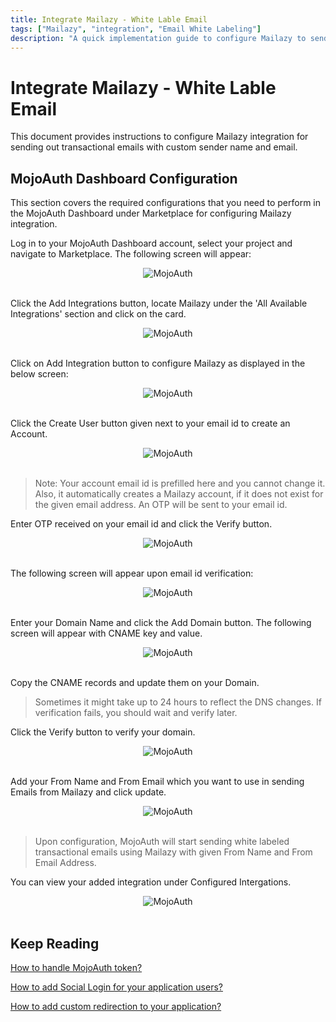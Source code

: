 ```yaml
---
title: Integrate Mailazy - White Lable Email
tags: ["Mailazy", "integration", "Email White Labeling"]
description: "A quick implementation guide to configure Mailazy to send transactional email to your application users with custom sender name and email."
---
```


# Integrate Mailazy - White Lable Email

This document provides instructions to configure Mailazy integration for sending out transactional emails with custom sender name and email.

## MojoAuth Dashboard Configuration

This section covers the required configurations that you need to perform in the MojoAuth Dashboard under Marketplace for configuring Mailazy integration.

Log in to your MojoAuth Dashboard account, select your project and navigate to Marketplace.
  The following screen will appear:

<div style="text-align:center">
  <img src="/images/marketplace.png" alt="MojoAuth" />
</div>
<br/>

Click the Add Integrations button, locate Mailazy under the 'All Available Integrations' section and click on the card.

<div style="text-align:center">
  <img src="/images/available-integrations.png" alt="MojoAuth" />
</div>
<br/>

Click on Add Integration button to configure Mailazy as displayed in the below screen:

<div style="text-align:center">
  <img src="/images/mailazy.png" alt="MojoAuth" />
</div>
<br/>

Click the Create User button given next to your email id to create an Account.

<div style="text-align:center">
  <img src="/images/create-account.png" alt="MojoAuth" />
</div>
<br/>

> Note: Your account email id is prefilled here and you cannot change it. Also, it automatically creates a Mailazy account, if it does not exist for the given email address. An OTP will be sent to your email id.

Enter OTP received on your email id and click the Verify button.

<div style="text-align:center">
  <img src="/images/verify-otp.png" alt="MojoAuth" />
</div>
<br/>

The following screen will appear upon email id verification:

<div style="text-align:center">
  <img src="/images/add-domain.png" alt="MojoAuth" />
</div>
<br/>

Enter your Domain Name and click the Add Domain button. The following screen will appear with CNAME key and value.

<div style="text-align:center">
  <img src="/images/verify-domain.png" alt="MojoAuth" />
</div>
<br/>

Copy the CNAME records and update them on your Domain.

> Sometimes it might take up to 24 hours to reflect the DNS changes. If verification fails, you should wait and verify later.

Click the Verify button to verify your domain.


<div style="text-align:center">
  <img src="/images/access-keys.png" alt="MojoAuth" />
</div>
<br/>

Add your From Name and From Email which you want to use in sending Emails from Mailazy and click update.

<div style="text-align:center">
  <img src="/images/mail-name-update.png" alt="MojoAuth" />
</div>
<br/>

> Upon configuration, MojoAuth will start sending white labeled transactional emails using Mailazy with given From Name and From Email Address.

You can view your added integration under Configured Intergations.

<div style="text-align:center">
  <img src="/images/configured.png" alt="MojoAuth" />
</div>
<br/>

## Keep Reading

[How to handle MojoAuth token?](/howto/handle-jwt-token/)

[How to add Social Login for your application users?](/howto/social-login/)

[How to add custom redirection to your application?](/configurations/redirection/)
